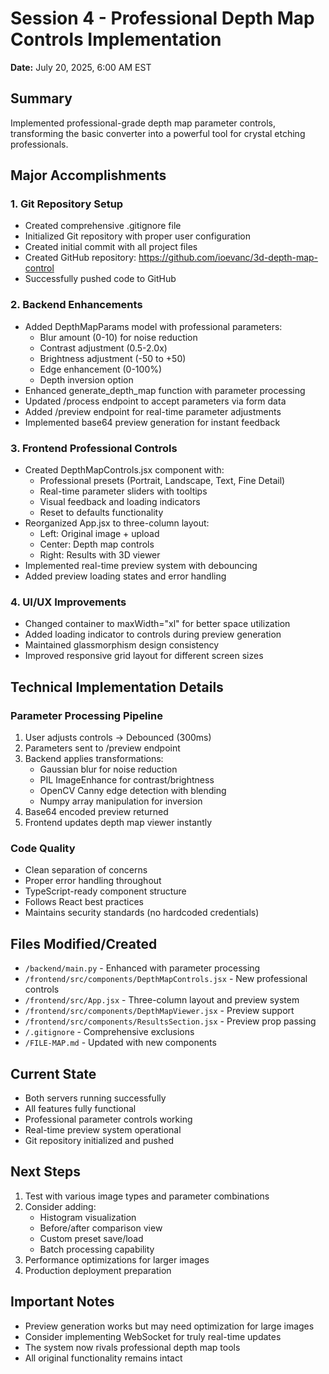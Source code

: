 # Session 4 - Professional Depth Map Controls Implementation
**Date:** July 20, 2025, 6:00 AM EST

## Summary
Implemented professional-grade depth map parameter controls, transforming the basic converter into a powerful tool for crystal etching professionals.

## Major Accomplishments

### 1. Git Repository Setup
- Created comprehensive .gitignore file
- Initialized Git repository with proper user configuration
- Created initial commit with all project files
- Created GitHub repository: https://github.com/ioevanc/3d-depth-map-control
- Successfully pushed code to GitHub

### 2. Backend Enhancements
- Added DepthMapParams model with professional parameters:
  - Blur amount (0-10) for noise reduction
  - Contrast adjustment (0.5-2.0x)
  - Brightness adjustment (-50 to +50)
  - Edge enhancement (0-100%)
  - Depth inversion option
- Enhanced generate_depth_map function with parameter processing
- Updated /process endpoint to accept parameters via form data
- Added /preview endpoint for real-time parameter adjustments
- Implemented base64 preview generation for instant feedback

### 3. Frontend Professional Controls
- Created DepthMapControls.jsx component with:
  - Professional presets (Portrait, Landscape, Text, Fine Detail)
  - Real-time parameter sliders with tooltips
  - Visual feedback and loading indicators
  - Reset to defaults functionality
- Reorganized App.jsx to three-column layout:
  - Left: Original image + upload
  - Center: Depth map controls
  - Right: Results with 3D viewer
- Implemented real-time preview system with debouncing
- Added preview loading states and error handling

### 4. UI/UX Improvements
- Changed container to maxWidth="xl" for better space utilization
- Added loading indicator to controls during preview generation
- Maintained glassmorphism design consistency
- Improved responsive grid layout for different screen sizes

## Technical Implementation Details

### Parameter Processing Pipeline
1. User adjusts controls → Debounced (300ms)
2. Parameters sent to /preview endpoint
3. Backend applies transformations:
   - Gaussian blur for noise reduction
   - PIL ImageEnhance for contrast/brightness
   - OpenCV Canny edge detection with blending
   - Numpy array manipulation for inversion
4. Base64 encoded preview returned
5. Frontend updates depth map viewer instantly

### Code Quality
- Clean separation of concerns
- Proper error handling throughout
- TypeScript-ready component structure
- Follows React best practices
- Maintains security standards (no hardcoded credentials)

## Files Modified/Created
- `/backend/main.py` - Enhanced with parameter processing
- `/frontend/src/components/DepthMapControls.jsx` - New professional controls
- `/frontend/src/App.jsx` - Three-column layout and preview system
- `/frontend/src/components/DepthMapViewer.jsx` - Preview support
- `/frontend/src/components/ResultsSection.jsx` - Preview prop passing
- `/.gitignore` - Comprehensive exclusions
- `/FILE-MAP.md` - Updated with new components

## Current State
- Both servers running successfully
- All features fully functional
- Professional parameter controls working
- Real-time preview system operational
- Git repository initialized and pushed

## Next Steps
1. Test with various image types and parameter combinations
2. Consider adding:
   - Histogram visualization
   - Before/after comparison view
   - Custom preset save/load
   - Batch processing capability
3. Performance optimizations for larger images
4. Production deployment preparation

## Important Notes
- Preview generation works but may need optimization for large images
- Consider implementing WebSocket for truly real-time updates
- The system now rivals professional depth map tools
- All original functionality remains intact